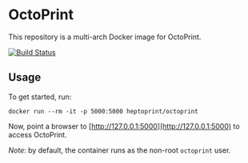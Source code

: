 # OctoPrint

This repository is a multi-arch Docker image for OctoPrint.

[![Build Status](https://travis-ci.org/heptoprint/docker-octoprint.svg?branch=master)](https://travis-ci.org/heptoprint/docker-octoprint)

## Usage

To get started, run:
```shell
docker run --rm -it -p 5000:5000 heptoprint/octoprint
```

Now, point a browser to [http://127.0.0.1:5000](http://127.0.0.1:5000) to access OctoPrint.

*Note*: by default, the container runs as the non-root `octoprint` user.
